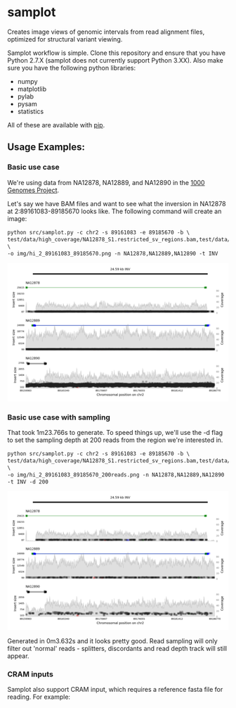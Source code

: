 # samplot

Creates image views of genomic intervals from read alignment files, optimized for structural variant viewing.

Samplot workflow is simple. Clone this repository and ensure that you have Python 2.7.X (samplot does not currently support Python 3.XX). Also make sure you have the following python libraries:

* numpy
* matplotlib
* pylab
* pysam
* statistics

All of these are available with [pip](https://pypi.python.org/pypi/pip).

## Usage Examples: 


### Basic use case
We're  using data from NA12878, NA12889, and NA12890 in the [1000 Genomes Project](http://www.internationalgenome.org/about). 

Let's say we have BAM files and want to see what the inversion in NA12878 at 2:89161083-89185670 looks like. 
The following command will create an image:
```
python src/samplot.py -c chr2 -s 89161083 -e 89185670 -b \
test/data/high_coverage/NA12878_S1.restricted_sv_regions.bam,test/data/high_coverage/NA12889_S1.restricted_sv_regions.bam,test/data/high_coverage/NA12890_S1.restricted_sv_regions.bam \
-o img/hi_2_89161083_89185670.png -n NA12878,NA12889,NA12890 -t INV
```

<img src="doc/imgs/hi_2_89161083_89185670.png">

### Basic use case with sampling
That took 1m23.766s to generate. To speed things up, we'll use the -d flag to set the sampling depth at 200 reads from the region we're interested in.
```
python src/samplot.py -c chr2 -s 89161083 -e 89185670 -b \
test/data/high_coverage/NA12878_S1.restricted_sv_regions.bam,test/data/high_coverage/NA12889_S1.restricted_sv_regions.bam,test/data/high_coverage/NA12890_S1.restricted_sv_regions.bam \
-o img/hi_2_89161083_89185670_200reads.png -n NA12878,NA12889,NA12890 -t INV -d 200
```
<img src="doc/imgs/hi_2_89161083_89185670_200reads.png">

Generated in 0m3.632s and it looks pretty good. Read sampling will only filter out 'normal' reads - splitters, discordants and read depth track will still appear.


### CRAM inputs
Samplot also support CRAM input, which requires a reference fasta file for reading. For example:

```
```
